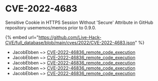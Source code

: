 # CVE-2022-4683

Sensitive Cookie in HTTPS Session Without 'Secure' Attribute in GitHub repository usememos/memos prior to 0.9.0.

{% embed url="https://github.com/Live-Hack-CVE/full_database/blob/main/cves/2022/CVE-2022-4683.json" %}


* JacobEbben ~> [CVE-2022-46836_remote_code_execution](https://www.alice-snow.ru/2022/database/cve-2022-4683/cve-2022-46836_remote_code_execution-jacobebben)
* JacobEbben ~> [CVE-2022-46836_remote_code_execution](https://www.alice-snow.ru/2022/database/cve-2022-4683/cve-2022-46836_remote_code_execution-jacobebben)
* JacobEbben ~> [CVE-2022-46836_remote_code_execution](https://www.alice-snow.ru/2022/database/cve-2022-4683/cve-2022-46836_remote_code_execution-jacobebben)
* JacobEbben ~> [CVE-2022-46836_remote_code_execution](https://www.alice-snow.ru/2022/database/cve-2022-4683/cve-2022-46836_remote_code_execution-jacobebben)
* JacobEbben ~> [CVE-2022-46836_remote_code_execution](https://www.alice-snow.ru/2022/database/cve-2022-4683/cve-2022-46836_remote_code_execution-jacobebben)